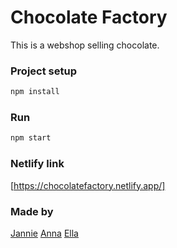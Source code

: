 # Chocolate Factory

This is a webshop selling chocolate.

### Project setup

```sh
npm install
```

### Run

```sh
npm start
```

### Netlify link
[https://chocolatefactory.netlify.app/]


### Made by

[Jannie](https://github.com/Jannie87) [Anna](https://github.com/A-Ozmehak) [Ella](https://github.com/EllaMiri)


